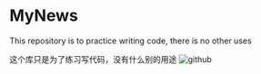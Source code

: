 # MyNews

This repository is to practice writing code, there is no other uses

这个库只是为了练习写代码，没有什么别的用途
![github](http://a4.qpic.cn/psb?/V12G20ZG3tjKVL/5CbJCdN6i0k5FdAQuDOGcPFoXOkLgJURRh4mssrIeJQ!/m/dHMBAAAAAAAAnull&bo=QABAAAAAAAADByI!&rf=photolist&t=5 "github")
